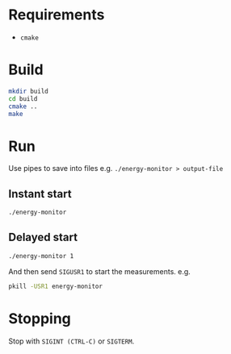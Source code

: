 # Requirements
- `cmake`

# Build
```sh
mkdir build
cd build
cmake ..
make
```

# Run
Use pipes to save into files e.g. `./energy-monitor > output-file`
## Instant start
```sh
./energy-monitor
```
## Delayed start
```sh
./energy-monitor 1
```

And then send `SIGUSR1` to start the measurements.
e.g.
```sh
pkill -USR1 energy-monitor
```

# Stopping
Stop with `SIGINT (CTRL-C)` or `SIGTERM`.
